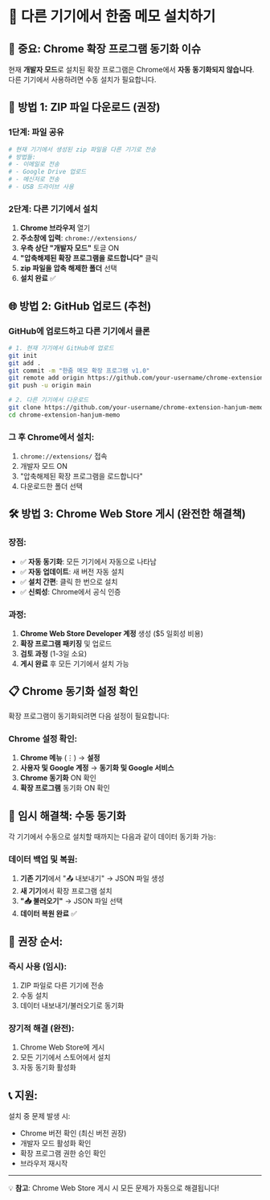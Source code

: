 # 📱 다른 기기에서 한줌 메모 설치하기

## 🚨 중요: Chrome 확장 프로그램 동기화 이슈

현재 **개발자 모드**로 설치된 확장 프로그램은 Chrome에서 **자동 동기화되지 않습니다**. 
다른 기기에서 사용하려면 수동 설치가 필요합니다.

## 🔧 **방법 1: ZIP 파일 다운로드 (권장)**

### 1단계: 파일 공유
```bash
# 현재 기기에서 생성된 zip 파일을 다른 기기로 전송
# 방법들:
# - 이메일로 전송
# - Google Drive 업로드
# - 메신저로 전송
# - USB 드라이브 사용
```

### 2단계: 다른 기기에서 설치
1. **Chrome 브라우저** 열기
2. **주소창에 입력**: `chrome://extensions/`
3. **우측 상단 "개발자 모드"** 토글 ON
4. **"압축해제된 확장 프로그램을 로드합니다"** 클릭
5. **zip 파일을 압축 해제한 폴더** 선택
6. **설치 완료** ✅

## 🌐 **방법 2: GitHub 업로드 (추천)**

### GitHub에 업로드하고 다른 기기에서 클론

```bash
# 1. 현재 기기에서 GitHub에 업로드
git init
git add .
git commit -m "한줌 메모 확장 프로그램 v1.0"
git remote add origin https://github.com/your-username/chrome-extension-hanjum-memo.git
git push -u origin main

# 2. 다른 기기에서 다운로드
git clone https://github.com/your-username/chrome-extension-hanjum-memo.git
cd chrome-extension-hanjum-memo
```

### 그 후 Chrome에서 설치:
1. `chrome://extensions/` 접속
2. 개발자 모드 ON
3. "압축해제된 확장 프로그램을 로드합니다"
4. 다운로드한 폴더 선택

## 🛠️ **방법 3: Chrome Web Store 게시 (완전한 해결책)**

### 장점:
- ✅ **자동 동기화**: 모든 기기에서 자동으로 나타남
- ✅ **자동 업데이트**: 새 버전 자동 설치
- ✅ **설치 간편**: 클릭 한 번으로 설치
- ✅ **신뢰성**: Chrome에서 공식 인증

### 과정:
1. **Chrome Web Store Developer 계정** 생성 ($5 일회성 비용)
2. **확장 프로그램 패키징** 및 업로드
3. **검토 과정** (1-3일 소요)
4. **게시 완료** 후 모든 기기에서 설치 가능

## 📋 **Chrome 동기화 설정 확인**

확장 프로그램이 동기화되려면 다음 설정이 필요합니다:

### Chrome 설정 확인:
1. **Chrome 메뉴** (⋮) → **설정**
2. **사용자 및 Google 계정** → **동기화 및 Google 서비스**
3. **Chrome 동기화** ON 확인
4. **확장 프로그램** 동기화 ON 확인

## 🔄 **임시 해결책: 수동 동기화**

각 기기에서 수동으로 설치할 때까지는 다음과 같이 데이터 동기화 가능:

### 데이터 백업 및 복원:
1. **기존 기기**에서 "📤 내보내기" → JSON 파일 생성
2. **새 기기**에서 확장 프로그램 설치
3. **"📥 불러오기"** → JSON 파일 선택
4. **데이터 복원 완료** ✅

## 🎯 **권장 순서:**

### 즉시 사용 (임시):
1. ZIP 파일로 다른 기기에 전송
2. 수동 설치
3. 데이터 내보내기/불러오기로 동기화

### 장기적 해결 (완전):
1. Chrome Web Store에 게시
2. 모든 기기에서 스토어에서 설치
3. 자동 동기화 활성화

## 📞 **지원:**

설치 중 문제 발생 시:
- Chrome 버전 확인 (최신 버전 권장)
- 개발자 모드 활성화 확인
- 확장 프로그램 권한 승인 확인
- 브라우저 재시작

---

💡 **참고**: Chrome Web Store 게시 시 모든 문제가 자동으로 해결됩니다! 